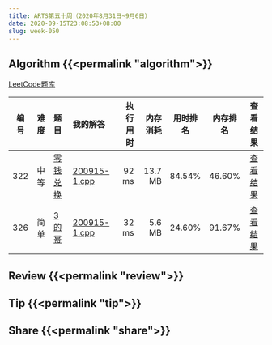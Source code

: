 ```yaml
---
title: ARTS第五十周（2020年8月31日~9月6日）
date: 2020-09-15T23:08:53+08:00
slug: week-050
---
```


## Algorithm {{<permalink "algorithm">}}

[LeetCode题库](https://leetcode-cn.com/problemset/all/)

| 编号 | 难度 | 题目 | 我的解答 | 执行用时 | 内存消耗 | 用时排名 | 内存排名 | 查看结果 |
|:----:|:----:|:-----|:---------|---------:|---------:|:--------:|:--------:|:--------:|
| 322 | 中等 | [零钱兑换](https://leetcode-cn.com/problems/coin-change/) | [200915-1.cpp](https://github.com/yanlinlin82/leetcode/blob/master/00322_coin-change/200915-1.cpp) | 92 ms | 13.7 MB | 84.54% | 46.60% | [查看结果](https://leetcode-cn.com/submissions/detail/108387332/) |
| 326 | 简单 | [3的幂](https://leetcode-cn.com/problems/power-of-three/) | [200915-1.cpp](https://github.com/yanlinlin82/leetcode/blob/master/00326_power-of-three/200915-1.cpp) | 32 ms | 5.6 MB | 24.60% | 91.67% | [查看结果](https://leetcode-cn.com/submissions/detail/108391896/) |

## Review {{<permalink "review">}}


## Tip {{<permalink "tip">}}


## Share {{<permalink "share">}}



